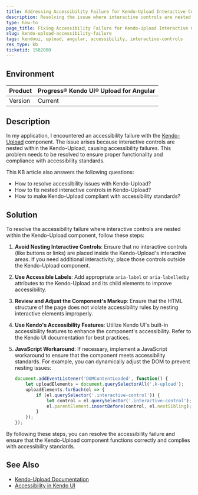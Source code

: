 ```yaml
---
title: Addressing Accessibility Failure for Kendo-Upload Interactive Controls
description: Resolving the issue where interactive controls are nested in Kendo-Upload, causing accessibility failures.
type: how-to
page_title: Fixing Accessibility Failure for Kendo-Upload Interactive Controls
slug: kendo-upload-accessibility-failure
tags: kendoui, upload, angular, accessibility, interactive-controls
res_type: kb
ticketid: 1582080
---
```


## Environment

| Product                      | Progress® Kendo UI® Upload for Angular |
| ---------------------------- | -------------------------------------- |
| Version                      | Current                               |

## Description

In my application, I encountered an accessibility failure with the [Kendo-Upload](https://docs.telerik.com/kendo-ui/api/javascript/ui/upload) component. The issue arises because interactive controls are nested within the Kendo-Upload, causing accessibility failures. This problem needs to be resolved to ensure proper functionality and compliance with accessibility standards.

This KB article also answers the following questions:
- How to resolve accessibility issues with Kendo-Upload?
- How to fix nested interactive controls in Kendo-Upload?
- How to make Kendo-Upload compliant with accessibility standards?

## Solution

To resolve the accessibility failure where interactive controls are nested within the Kendo-Upload component, follow these steps:

1. **Avoid Nesting Interactive Controls**:
   Ensure that no interactive controls (like buttons or links) are placed inside the Kendo-Upload's interactive areas. If you need additional interactivity, place those controls outside the Kendo-Upload component.

2. **Use Accessible Labels**:
   Add appropriate `aria-label` or `aria-labelledby` attributes to the Kendo-Upload and its child elements to improve accessibility.

3. **Review and Adjust the Component's Markup**:
   Ensure that the HTML structure of the page does not violate accessibility rules by nesting interactive elements improperly.

4. **Use Kendo's Accessibility Features**:
   Utilize Kendo UI's built-in accessibility features to enhance the component's accessibility. Refer to the Kendo UI documentation for best practices.

5. **JavaScript Workaround**:
   If necessary, implement a JavaScript workaround to ensure that the component meets accessibility standards. For example, you can dynamically adjust the DOM to prevent nesting issues:

   ```javascript
   document.addEventListener('DOMContentLoaded', function() {
       let uploadElements = document.querySelectorAll('.k-upload');
       uploadElements.forEach(el => {
           if (el.querySelector('.interactive-control')) {
               let control = el.querySelector('.interactive-control');
               el.parentElement.insertBefore(control, el.nextSibling);
           }
       });
   });
   ```

By following these steps, you can resolve the accessibility failure and ensure that the Kendo-Upload component functions correctly and complies with accessibility standards.

## See Also

- [Kendo-Upload Documentation](https://docs.telerik.com/kendo-ui/api/javascript/ui/upload)
- [Accessibility in Kendo UI](https://docs.telerik.com/kendo-ui/accessibility/overview)
